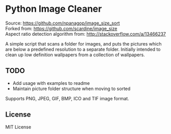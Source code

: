 Python Image Cleaner
===================

Source: https://github.com/npanagop/image_size_sort  
Forked from: https://github.com/scardine/image_size  
Aspect ratio detection algorithm from: http://stackoverflow.com/a/13466237

A simple script that scans a folder for images, and puts the pictures which are
below a predefined resolution to a separate folder. Initially intended to clean
up low definition wallpapers from a collection of wallpapers.

TODO
----

- Add usage with examples to readme
- Maintain picture folder structure when moving to sorted

Supports PNG, JPEG, GIF, BMP, ICO and TIF image format.

License
--------

MIT License
